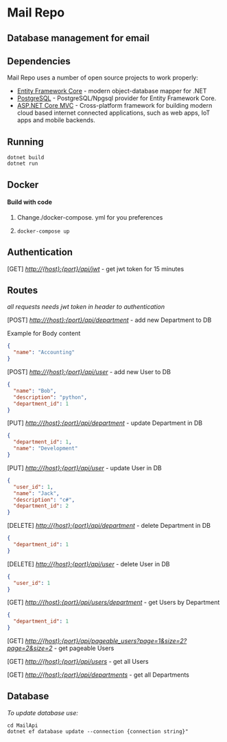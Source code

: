 # Mail Repo

## Database management for email

## Dependencies

Mail Repo uses a number of open source projects to work properly:

- [Entity Framework Core](https://docs.microsoft.com/en-gb/ef/core/) - modern object-database mapper for .NET
- [PostgreSQL](https://www.nuget.org/packages/Npgsql.EntityFrameworkCore.PostgreSQL) - PostgreSQL/Npgsql provider for Entity Framework Core.
- [ASP.NET Core MVC](https://www.nuget.org/packages/Microsoft.AspNetCore.Mvc.Core) - Cross-platform framework for building modern cloud based internet connected applications, such as web apps, IoT apps and mobile backends.

## Running

```console
dotnet build
dotnet run 
```

## Docker
#### Build with code

1. Change./docker-compose. yml for you preferences
2. ```console
   docker-compose up
   ```
   
## Authentication
[GET]
_[http://{host}:{port}/api/jwt]()_ - get jwt token for 15 minutes

## Routes
_all requests needs jwt token in header to authentication_

[POST]
_[http://{host}:{port}/api/department]()_ - add new Department to DB

Example for Body content
```json
{
  "name": "Accounting"
}
```

[POST]
_[http://{host}:{port}/api/user]()_ - add new User to DB

```json
{
  "name": "Bob",
  "description": "python",
  "department_id": 1
}
```

[PUT]
_[http://{host}:{port}/api/department]()_ - update Department in DB

```json
{
  "department_id": 1,
  "name": "Development"
}
```

[PUT]
_[http://{host}:{port}/api/user]()_ - update User in DB

```json
{
  "user_id": 1,
  "name": "Jack",
  "description": "c#",
  "department_id": 2
}
```

[DELETE]
_[http://{host}:{port}/api/department]()_ - delete Department in DB

```json
{
  "department_id": 1
}
```

[DELETE]
_[http://{host}:{port}/api/user]()_ - delete User in DB

```json
{
  "user_id": 1
}
```

[GET]
_[http://{host}:{port}/api/users/department]()_ - get Users by Department

```json
{
  "department_id": 1
}
```
[GET]
_[http://{host}:{port}/api/pageable_users?page=1&size=2?page=2&size=2]()_ - get pageable Users

[GET]
_[http://{host}:{port}/api/users]()_ - get all Users

[GET]
_[http://{host}:{port}/api/departments]()_ - get all Departments

## Database

_To update database use:_

```console
cd MailApi
dotnet ef database update --connection {connection string}"
```
